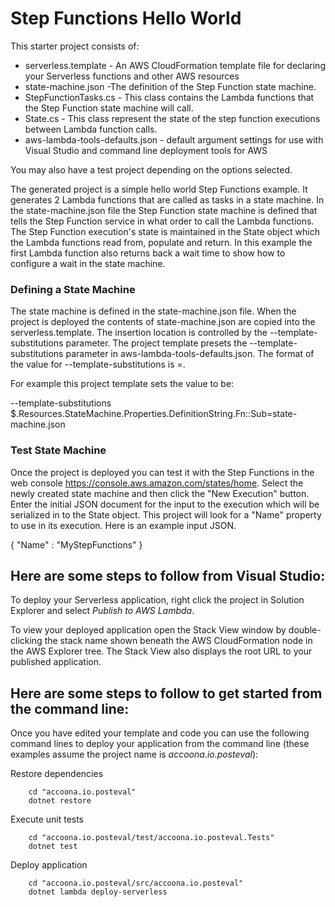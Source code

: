 # Step Functions Hello World

This starter project consists of:

* serverless.template - An AWS CloudFormation template file for declaring your Serverless functions and other AWS resources
* state-machine.json -The definition of the Step Function state machine.
* StepFunctionTasks.cs - This class contains the Lambda functions that the Step Function state machine will call.
* State.cs - This class represent the state of the step function executions between Lambda function calls.
* aws-lambda-tools-defaults.json - default argument settings for use with Visual Studio and command line deployment tools for AWS

You may also have a test project depending on the options selected.

The generated project is a simple hello world Step Functions example. It generates 2 Lambda functions that are called as tasks in a state machine. In the state-machine.json file the Step Function state machine is defined that tells the Step Function service in what order to call the Lambda functions. The Step Function execution's state is maintained in the State object which the Lambda functions read from, populate and return. In this example the first Lambda function also returns back a wait time to show how to configure a wait in the state machine.

### Defining a State Machine

The state machine is defined in the state-machine.json file. When the project is deployed the contents of state-machine.json are copied into the serverless.template. The insertion location is controlled by the --template-substitutions parameter. The project template presets the --template-substitutions parameter in aws-lambda-tools-defaults.json. The format of the value for --template-substitutions is <json-path>=<file-name>.

For example this project template sets the value to be:

--template-substitutions $.Resources.StateMachine.Properties.DefinitionString.Fn::Sub=state-machine.json

### Test State Machine

Once the project is deployed you can test it with the Step Functions in the web console https://console.aws.amazon.com/states/home. Select the newly created state machine and then click the "New Execution" button. Enter the initial JSON document for the input to the execution which will be serialized in to the State object. This project will look for a "Name" property to use in its execution. Here is an example input JSON.

{
    "Name" : "MyStepFunctions"
}

## Here are some steps to follow from Visual Studio:

To deploy your Serverless application, right click the project in Solution Explorer and select *Publish to AWS Lambda*.

To view your deployed application open the Stack View window by double-clicking the stack name shown beneath the AWS CloudFormation node in the AWS Explorer tree. The Stack View also displays the root URL to your published application.

## Here are some steps to follow to get started from the command line:

Once you have edited your template and code you can use the following command lines to deploy your application from the command line (these examples assume the project name is *accoona.io.posteval*):

Restore dependencies
```
    cd "accoona.io.posteval"
    dotnet restore
```

Execute unit tests
```
    cd "accoona.io.posteval/test/accoona.io.posteval.Tests"
    dotnet test
```

Deploy application
```
    cd "accoona.io.posteval/src/accoona.io.posteval"
    dotnet lambda deploy-serverless
```

